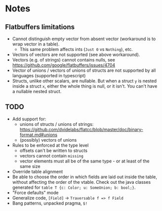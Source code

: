 # Notes

## Flatbuffers limitations

* Cannot distinguish empty vector from absent vector (workaround is to wrap vector in a table).
  * This same problem affects ints (`Just 0` vs `Nothing`), etc.
* Vectors of vectors are not supported (see above workaround).
* Vectors (e.g. of strings) cannot contains nulls, see <https://github.com/google/flatbuffers/issues/4704>
* Vector of unions / vectors of unions of structs are not supported by all languages (supported in typescript)
* Structs, unlike other scalars, are nullable. But when a struct `y` is nested inside a struct `x`, either the whole thing is null, or it isn't. You can't have a nullable nested struct.

## TODO

* Add support for:
  * unions of structs / unions of strings: <https://github.com/dvidelabs/flatcc/blob/master/doc/binary-format.md#unions>
  * (possibly) vectors of unions
* Rules to be enforced at the type level
  * offsets can't be written to structs
  * vectors cannot contain `missing`
  * vector elements must all be of the same type - or at least of the same size
* Override table alignment
* Be able to choose the order in which fields are laid out inside the table, without affecting the order of the vtable. Check out the java classes generated for `table T {c: Color; u: SomeUnion; b: bool;}`.
* "Force defaults" mode
* Generalize code, `[Field]` -> `Traversable f => f Field`
* Bang patterns, unpacked pragma, `$!`